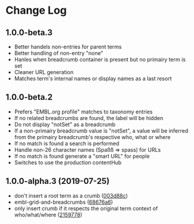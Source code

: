 # Change Log

## 1.0.0-beta.3

- Better handels non-entries for parent terms
- Better handling of non-entry "none"
- Hanles when breadcrumb container is present but no primairy term is set
- Cleaner URL generation
- Matches term's internal names or display names as a last resort

## 1.0.0-beta.2 

- Prefers "EMBL.org profile" matches to taxonomy entries
- If no related breadcrumbs are found, the label will be hidden
- Do not display "notSet" as a breadcrumb
- If a non-primairy breadcrumb value is "notSet", a value will be inferred from the primairy breadcrumb's respective who, what or where
- If no match is found a search is performed
- Handle non-26 character names (Spaßß => spass) for URLs
- If no match is found generate a "smart URL" for people
- Switches to use the production contentHub

## 1.0.0-alpha.3 (2019-07-25)

* don't insert a root term as a crumb ([003d88c](https://github.com/visual-framework/vf-core/commit/003d88c))
* embl-grid-and-breadcrumbs ([68676a6](https://github.com/visual-framework/vf-core/commit/68676a6))
* only insert crumb if it respects the original term context of who/what/where ([2159778](https://github.com/visual-framework/vf-core/commit/2159778))
